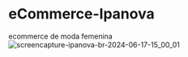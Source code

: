 # eCommerce-Ipanova
ecommerce de moda femenina
![screencapture-ipanova-br-2024-06-17-15_00_01](https://github.com/Cyan-Tech-Solutions/eCommerce-Ipanova/assets/67078790/d0cd3c1b-a4bf-4060-8add-aa499e20dd17)
